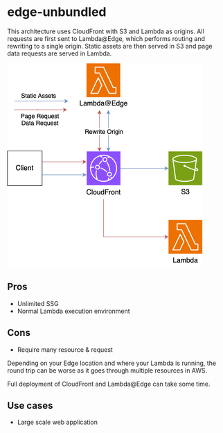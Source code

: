 # edge-unbundled

This architecture uses CloudFront with S3 and Lambda as origins.
All requests are first sent to Lambda@Edge, which performs routing and rewriting to a single origin.
Static assets are then served in S3 and page data requests are served in Lambda.

![architecture](./arch.png)

## Pros

- Unlimited SSG
- Normal Lambda execution environment

## Cons

- Require many resource & request

Depending on your Edge location and where your Lambda is running, the round trip can be worse as it goes through multiple resources in AWS.

Full deployment of CloudFront and Lambda@Edge can take some time.

## Use cases

- Large scale web application
